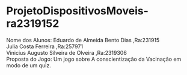 # ProjetoDispositivosMoveis-ra2319152
<p> Nome dos Alunos: Eduardo de Almeida Bento Dias ,Ra:231915 <br />
 Julia Costa Ferreira ,Ra:257971<br />
 Vinicius Augusto Silveira de Olveira ,Ra:2319306<br />
Proposta do Jogo: Um jogo sobre A conscientização da Vacinação em modo de um quiz.</p>

